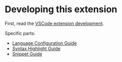 # Developing this extension

First, read the [VSCode extension development](https://code.visualstudio.com/api/get-started/your-first-extension).

Specific parts:

- [Language Configuration Guide](https://code.visualstudio.com/api/language-extensions/language-configuration-guide)
- [Syntax Highlight Guide](https://code.visualstudio.com/api/language-extensions/syntax-highlight-guide)
- [Snippet Guide](https://code.visualstudio.com/api/language-extensions/snippet-guide)
